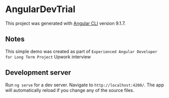 # AngularDevTrial

This project was generated with [Angular CLI](https://github.com/angular/angular-cli) version 9.1.7.

## Notes
This simple demo was created as part of `Experienced Angular Developer for Long Term Project` Upwork interview

## Development server

Run `ng serve` for a dev server. Navigate to `http://localhost:4200/`. The app will automatically reload if you change any of the source files.
